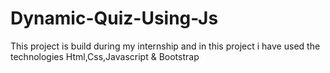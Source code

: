# Dynamic-Quiz-Using-Js
This project is build during my internship and in this project i have used the technologies Html,Css,Javascript &amp; Bootstrap
